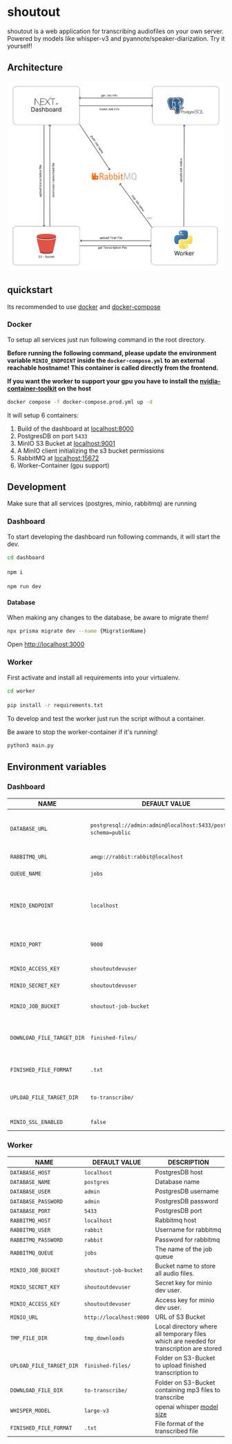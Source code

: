 # shoutout

shoutout is a web application for transcribing audiofiles on your own server.  
Powered by models like whisper-v3 and pyannote/speaker-diarization. Try it yourself!  

## Architecture

![.assets/arch.png](.assets/arch.png)

## quickstart

Its recommended to use [docker](https://docs.docker.com/get-docker/) and [docker-compose](https://docs.docker.com/compose/install/)

### Docker

To setup all services just run following command in the root directory.

**Before running the following command, please update the environment variable `MINIO_ENDPOINT` inside the `docker-compose.yml` to an external reachable hostname! This container is called directly from the frontend.**

**If you want the worker to support your gpu you have to install the [nvidia-container-toolkit](https://docs.nvidia.com/datacenter/cloud-native/container-toolkit/latest/install-guide.html) on the host**

```sh
docker compose -f docker-compose.prod.yml up -d
```

It will setup 6 containers:
1. Build of the dashboard at [localhost:8000](http://localhost:8000)
2. PostgresDB on port `5433`
3. MinIO S3 Bucket at [localhost:9001](http://localhost:9001)
4. A MinIO client initializing the s3 bucket permissions
5. RabbitMQ at [localhost:15672](http://localhost:15672)
6. Worker-Container (gpu support)

## Development

Make sure that all services (postgres, minio, rabbitmq) are running

### Dashboard

To start developing the dashboard run following commands, it will start the dev.

```bash
cd dashboard

npm i

npm run dev
```

#### Database

When making any changes to the database, be aware to migrate them!

```bash
npx prisma migrate dev --name {MigrationName}
```

Open [http://localhost:3000](http://localhost:3000)

### Worker

First activate and install all requirements into your virtualenv.

```bash
cd worker

pip install -r requirements.txt
```

To develop and test the worker just run the script without a container.

Be aware to stop the worker-container if it's running!

```bash
python3 main.py
```

## Environment variables

### Dashboard

| NAME                       | DEFAULT VALUE                                                    | DESCRIPTION                                                                    |
| -------------------------- | ---------------------------------------------------------------- | ------------------------------------------------------------------------------ |
| `DATABASE_URL`             | `postgresql://admin:admin@localhost:5433/postgres?schema=public` | It is required for prisma to connect with the postgres database.               |
| `RABBITMQ_URL`             | `amqp://rabbit:rabbit@localhost`                                 | URL of the rabbitmq                                                            |
| `QUEUE_NAME`               | `jobs`                                                           | The name of the job-queue                                                      |
| `MINIO_ENDPOINT`           | `localhost`                                                      | This is the endpoint of minio server. It will be the IP address of the server. |
| `MINIO_PORT`               | `9000`                                                           | Minio port for communication from dashboard.                                   |
| `MINIO_ACCESS_KEY`         | `shoutoutdevuser`                                                | Access key for minio dev user.                                                 |
| `MINIO_SECRET_KEY`         | `shoutoutdevuser`                                                | Secret key for minio dev user.                                                 |
| `MINIO_JOB_BUCKET`         | `shoutout-job-bucket`                                            | Bucket name to store all audio files.                                          |
| `DOWNLOAD_FILE_TARGET_DIR` | `finished-files/`                                                | Folder on S3-Bucket containing transcribed files                               |
| `FINISHED_FILE_FORMAT`     | `.txt`                                                           | The download format of the finished file                                       |
| `UPLOAD_FILE_TARGET_DIR`   | `to-transcribe/`                                                 | Folder on S3-Bucket to upload mp3 files to                                     |
| `MINIO_SSL_ENABLED`        | `false`                                                          | SSL setting for S3 Bucket                                                      |

### Worker

| NAME                     | DEFAULT VALUE           | DESCRIPTION                                                                                   |
| ------------------------ | ----------------------- | --------------------------------------------------------------------------------------------- |
| `DATABASE_HOST`          | `localhost`             | PostgresDB host                                                                               |
| `DATABASE_NAME`          | `postgres`              | Database name                                                                                 |
| `DATABASE_USER`          | `admin`                 | PostgresDB username                                                                           |
| `DATABASE_PASSWORD`      | `admin`                 | PostgresDB password                                                                           |
| `DATABASE_PORT`          | `5433`                  | PostgresDB port                                                                               |
| `RABBITMQ_HOST`          | `localhost`             | Rabbitmq host                                                                                 |
| `RABBITMQ_USER`          | `rabbit`                | Username for rabbitmq                                                                         |
| `RABBITMQ_PASSWORD`      | `rabbit`                | Password for rabbitmq                                                                         |
| `RABBITMQ_QUEUE`         | `jobs`                  | The name of the job queue                                                                     |
| `MINIO_JOB_BUCKET`       | `shoutout-job-bucket`   | Bucket name to store all audio files.                                                         |
| `MINIO_SECRET_KEY`       | `shoutoutdevuser`       | Secret key for minio dev user.                                                                |
| `MINIO_ACCESS_KEY`       | `shoutoutdevuser`       | Access key for minio dev user.                                                                |
| `MINIO_URL`              | `http://localhost:9000` | URL of S3 Bucket                                                                              |
| `TMP_FILE_DIR`           | `tmp_downloads`         | Local directory where all temporary files which are needed for transcription are stored       |
| `UPLOAD_FILE_TARGET_DIR` | `finished-files/`       | Folder on S3-Bucket to upload finished transcription to                                       |
| `DOWNLOAD_FILE_DIR`      | `to-transcribe/`        | Folder on S3-Bucket containing mp3 files to transcribe                                        |
| `WHISPER_MODEL`          | `large-v3`              | openai whisper [model size](https://github.com/openai/whisper#available-models-and-languages) |
| `FINISHED_FILE_FORMAT`   | `.txt`                  | File format of the transcribed file                                                           |

